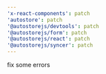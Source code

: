 ```yaml
---
'x-react-components': patch
'autostore': patch
'@autostorejs/devtools': patch
'@autostorejs/form': patch
'@autostorejs/react': patch
'@autostorejs/syncer': patch
---
```


fix some errors

